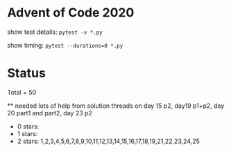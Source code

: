 Advent of Code 2020
===================

show test details:
```pytest -v *.py```

show timing:
```pytest --durations=0 *.py```

Status
======

Total = 50

** needed lots of help from solution threads on day 15 p2, day19 p1+p2, day 20 part1 and part2, day 23 p2

- 0 stars: 
- 1 stars: 
- 2 stars: 1,2,3,4,5,6,7,8,9,10,11,12,13,14,15,16,17,18,19,21,22,23,24,25
